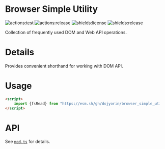 # **Browser Simple Utility**
![actions:test](https://github.com/dojyorin/browser_simple_utility/actions/workflows/test.yaml/badge.svg)
![actions:release](https://github.com/dojyorin/browser_simple_utility/actions/workflows/release.yaml/badge.svg)
![shields:license](https://img.shields.io/github/license/dojyorin/browser_simple_utility)
![shields:release](https://img.shields.io/github/release/dojyorin/browser_simple_utility)

Collection of frequently used DOM and Web API operations.

# Details
Provides convenient shorthand for working with DOM API.

# Usage
```html
<script>
    import {fsRead} from "https://esm.sh/gh/dojyorin/browser_simple_utility@version/mod.ts?bundle&target=esnext";
</script>
```

# API
See [`mod.ts`](./mod.ts) for details.